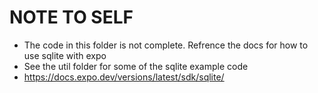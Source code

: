 # NOTE TO SELF
* The code in this folder is not complete. Refrence the docs for how to use sqlite with expo
* See the util folder for some of the sqlite example code
* https://docs.expo.dev/versions/latest/sdk/sqlite/